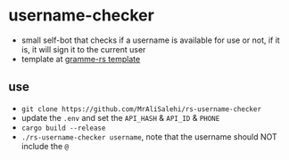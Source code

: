 # username-checker

- small self-bot that checks if a username is available for use or not, if it is, it will sign it to the current user
- template at [gramme-rs template](https://github.com/MrAliSalehi/gramme-rs-template)


## use

- `git clone https://github.com/MrAliSalehi/rs-username-checker`
- update the `.env` and set the `API_HASH` & `API_ID` & `PHONE`
- `cargo build --release`
- `./rs-username-checker username`, note that the username should NOT include the `@`